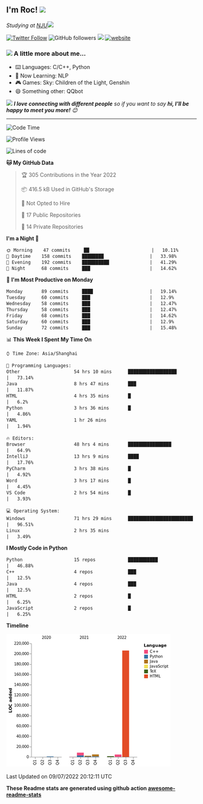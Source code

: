 <!-- <img align='right' src="https://media.giphy.com/media/M9gbBd9nbDrOTu1Mqx/giphy.gif" width="230"> -->
<h2>I'm Roc! <img src="https://media.giphy.com/media/12oufCB0MyZ1Go/giphy.gif" width="50"></h2>
<p><em>Studying at <a href="http://www.nju.edu.cn">NJU</a><img src="https://media.giphy.com/media/WUlplcMpOCEmTGBtBW/giphy.gif" width="50"> 
</em></p>

[![Twitter Follow](https://img.shields.io/twitter/follow/Roc78862980?label=Follow)](https://twitter.com/intent/follow?screen_name=Roc78862980)
![GitHub followers](https://img.shields.io/github/followers/roc136?label=Follow&style=social)
![](https://visitor-badge.glitch.me/badge?page_id=Roc136.Roc136)
[![website](https://img.shields.io/badge/Website-46a2f1.svg?&style=flat-square&logo=Google-Chrome&logoColor=white&link=https://blog.roc136.top)](https://blog.roc136.top)
<!-- ![Waka Readme](https://github.com/anmol098/anmol098/workflows/Waka%20Readme/badge.svg) -->
<!-- [![Linkedin: anmol](https://img.shields.io/badge/-anmol-blue?style=flat-square&logo=Linkedin&logoColor=white&link=https://www.linkedin.com/in/anmol-p-singh/)](https://www.linkedin.com/in/anmol-p-singh/) -->

### <img src="https://media.giphy.com/media/VgCDAzcKvsR6OM0uWg/giphy.gif" width="50"> A little more about me...  

- ⌨️ Languages: C/C++, Python
- 🌱 Now Learning: NLP
- 🎮 Games: Sky: Children of the Light, Genshin
- 😄 Something other: QQbot

<img src="https://media.giphy.com/media/LnQjpWaON8nhr21vNW/giphy.gif" width="60"> <em><b>I love connecting with different people</b> so if you want to say <b>hi, I'll be happy to meet you more!</b> 😊</em>

---
<!--START_SECTION:waka-->
![Code Time](http://img.shields.io/badge/Code%20Time-0%20secs-blue)

![Profile Views](http://img.shields.io/badge/Profile%20Views-48-blue)

![Lines of code](https://img.shields.io/badge/From%20Hello%20World%20I%27ve%20Written-229%20Thousand%20lines%20of%20code-blue)

**🐱 My GitHub Data** 

> 🏆 305 Contributions in the Year 2022
 > 
> 📦 416.5 kB Used in GitHub's Storage 
 > 
> 🚫 Not Opted to Hire
 > 
> 📜 17 Public Repositories 
 > 
> 🔑 14 Private Repositories  
 > 
**I'm a Night 🦉** 

```text
🌞 Morning    47 commits     ██                       |   10.11% 
🌆 Daytime    158 commits    ████████                 |   33.98% 
🌃 Evening    192 commits    ██████████               |   41.29% 
🌙 Night      68 commits     ███                      |   14.62%

```
📅 **I'm Most Productive on Monday** 

```text
Monday       89 commits     ████                     |   19.14% 
Tuesday      60 commits     ███                      |   12.9% 
Wednesday    58 commits     ███                      |   12.47% 
Thursday     58 commits     ███                      |   12.47% 
Friday       68 commits     ███                      |   14.62% 
Saturday     60 commits     ███                      |   12.9% 
Sunday       72 commits     ███                      |   15.48%

```


📊 **This Week I Spent My Time On** 

```text
⌚︎ Time Zone: Asia/Shanghai

💬 Programming Languages: 
Other                    54 hrs 10 mins      ██████████████████       |   73.14% 
Java                     8 hrs 47 mins       ███                      |   11.87% 
HTML                     4 hrs 35 mins       █                        |   6.2% 
Python                   3 hrs 36 mins       █                        |   4.86% 
YAML                     1 hr 26 mins                                 |   1.94%

🔥 Editors: 
Browser                  48 hrs 4 mins       ████████████████         |   64.9% 
IntelliJ                 13 hrs 9 mins       ████                     |   17.76% 
PyCharm                  3 hrs 38 mins       █                        |   4.92% 
Word                     3 hrs 17 mins       █                        |   4.45% 
VS Code                  2 hrs 54 mins       █                        |   3.93%

💻 Operating System: 
Windows                  71 hrs 29 mins      ████████████████████████ |   96.51% 
Linux                    2 hrs 35 mins                                |   3.49%

```

**I Mostly Code in Python** 

```text
Python                   15 repos            ███████████              |   46.88% 
C++                      4 repos             ███                      |   12.5% 
Java                     4 repos             ███                      |   12.5% 
HTML                     2 repos             █                        |   6.25% 
JavaScript               2 repos             █                        |   6.25%

```


**Timeline**

![Chart not found](https://raw.githubusercontent.com/Roc136/Roc136/master/charts/bar_graph.png) 


 Last Updated on 09/07/2022 20:12:11 UTC
<!--END_SECTION:waka-->

**These Readme stats are generated using github action [awesome-readme-stats](https://github.com/Roc136/waka-readme-stats)**
